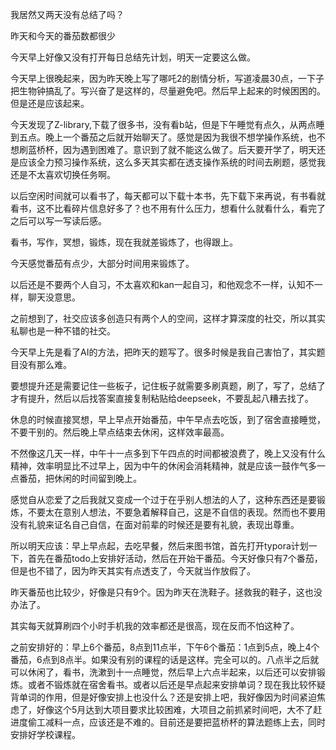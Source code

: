 我居然又两天没有总结了吗？

昨天和今天的番茄数都很少

今天早上好像又没有打开每日总结先计划，明天一定要这么做。

今天早上很晚起来，因为昨天晚上写了哪吒2的剧情分析，写道凌晨30点，一下子把生物钟搞乱了。写兴奋了是这样的，尽量避免吧。然后早上起来的时候困困的。但是还是应该起来。

今天发现了Z-library,下载了很多书，没有看b站，但是下午睡觉有点久，从两点睡到五点。晚上一个番茄之后就开始聊天了。感觉是因为我很不想学操作系统，也不想刷蓝桥杯，因为遇到困难了。意识到了就不能这么做了。后天要开学了，明天还是应该全力预习操作系统，这么多天其实都在透支操作系统的时间去刷题，感觉我还是不太喜欢切换任务啊。

以后空闲时间就可以看书了，每天都可以下载十本书，先下载下来再说，有书看就看书，这不比看碎片信息好多了？也不用有什么压力，想看什么就看什么，看完了之后可以写一写读后感。

看书，写作，冥想，锻炼，现在我就差锻炼了，也得跟上。

今天感觉番茄有点少，大部分时间用来锻炼了。

以后还是不要两个人自习，不太喜欢和kan一起自习，和他观念不一样，认知不一样，聊天没意思。

之前想到了，社交应该多创造只有两个人的空间，这样才算深度的社交，所以其实私聊也是一种不错的社交。

今天早上先是看了AI的方法，把昨天的题写了。很多时候是我自己害怕了，其实题目没有那么难。

要想提升还是需要记住一些板子，记住板子就需要多刷真题，刷了，写了，总结了才有提升，然后以后找答案直接复制粘贴给deepseek，不要乱起八糟去找了。

休息的时候直接冥想，早上早点开始番茄，中午早点去吃饭，到了宿舍直接睡觉，不要干别的。然后晚上早点结束去休闲，这样效率最高。

不然像这几天一样，中午十一点多到下午四点的时间都被浪费了，晚上又没有什么精神，效率明显比不过早上，因为中午的休闲会消耗精神，就是应该一鼓作气多一点番茄，把休闲的时间留到晚上。

感觉自从恋爱了之后我就又变成一个过于在乎别人想法的人了，这种东西还是要锻炼，不要太在意别人想法，不要急着解释自己，这是不自信的表现。然而也不要用没有礼貌来证名自己自信，在面对前辈的时候还是要有礼貌，表现出尊重。

所以明天应该：早上早点起，去吃早餐，然后来图书馆，首先打开typora计划一下，首先在番茄todo上安排好活动，然后在开始干番茄。今天好像只有7个番茄，但是也不错了，因为昨天其实有点透支了，今天就当作放假了。

昨天番茄也比较少，好像是只有9个。因为昨天在洗鞋子。拯救我的鞋子，这也没办法了。

其实每天就算刷四个小时手机我的效率都还是很高，现在反而不怕这种了。

之前安排好的：早上6个番茄，8点到11点半，下午6个番茄：1点到5点，晚上4个番茄，6点到8点半。如果没有别的课程的话是这样。完全可以的。八点半之后就可以休闲了，看书，洗漱到十一点睡觉，然后早上六点半起来，以后还可以安排锻炼。或者不锻炼就在宿舍看书。或者以后还是早点起来安排单词？现在我比较怀疑背单词的作用，但是好像安排上也没什么？还是安排上吧，我好像因为时间紧迫焦虑了，好像这个5月达到大项目要求比较困难，大项目之前抓紧时间吧，大不了赶进度偷工减料一点，应该还是不难的。目前还是要把蓝桥杯的算法题练上去，同时安排好学校课程。



